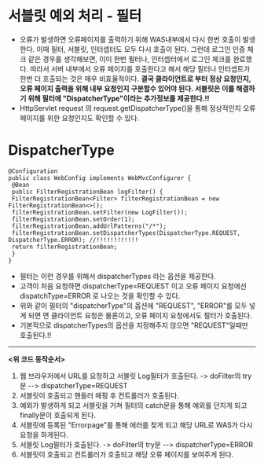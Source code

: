 __서블릿 예외 처리 - 필터__
==============================
- 오류가 발생하면 오류페이지를 출력하기 위해 WAS내부에서 다시 한번 호출이 발생한다. 이때 필터, 서블릿, 인터셉터도 모두 다시 호출이 된다. 그런데 로그인 인증 체크 같은 경우를 생각해보면, 이미 한번 필터나, 인터셉터에서 로그인 체크를 완료했다. 따라서 서버 내부에서 오류 페이지를 호출한다고 해서 해당 필터나 인터셉트가 한번 더 호출되는 것은 매우 비효율적이다. __결국 클라이언트로 부터 정상 요청인지, 오류 페이지 출력을 위해 내부 요청인지 구분할수 있어야 된다. 서블릿은 이를 해결하기 위해 필터에 "DispatcherType"이라는 추가정보를 제공한다.!!__
- HttpServlet request 의 request.getDispatcherType()을 통해 정상적인지 오류 페이지를 위한 요청인지도 확인할 수 있다.


__DispatcherType__
===========================
```
@Configuration
public class WebConfig implements WebMvcConfigurer {
 @Bean
 public FilterRegistrationBean logFilter() {
 FilterRegistrationBean<Filter> filterRegistrationBean = new
FilterRegistrationBean<>();
 filterRegistrationBean.setFilter(new LogFilter());
 filterRegistrationBean.setOrder(1);
 filterRegistrationBean.addUrlPatterns("/*");
 filterRegistrationBean.setDispatcherTypes(DispatcherType.REQUEST, DispatcherType.ERROR); //!!!!!!!!!!!!
 return filterRegistrationBean;
 }
}
```

- 필터는 이런 경우를 위해서 dispatcherTypes 라는 옵션을 제공한다.
- 고객이 처음 요청하면 dispatcherType=REQUEST 이고 오류 페이지 요청에선 dispatchType=ERROR 로 나오는 것을 확인할 수 있다.
- 위와 같이 필터의 "dispatcherType"의 옵션에 "REQUEST", "ERROR"를 모두 넣게 되면 면 클라이언트 요청은 물론이고, 오류 페이지 요청에서도 필터가 호출된다.  
- 기본적으로 dispatcherTypes의 옵션을 지정해주지 않으면 "REQUEST"일때만 호출된다.!!

----------------------------------
__<위 코드 동작순서>__
1. 웹 브라우저에서 URL를 요청하고 서블릿 Log필터가 호출된다. -> doFilter의 try문 --> dispatcherType=REQUEST
2. 서블릿이 호출되고 핸들러 매핑 후 컨트롤러가 호출된다.                
3. 예외가 발생하게 되고 서블릿을 거쳐 필터의 catch문을 통해 예외를 던지게 되고 finally문이 호출되게 된다.              
4. 서블릿에 등록된 "Errorpage"를 통해 에러를 찾게 되고 해당 URL로 WAS가 다시 요청을 하게된다. 
5. 서블릿 Log필터가 호출된다. -> doFilter의 try문 --> dispatcherType=ERROR
6. 서블릿이 호출되고 컨트롤러가 호출되고 해당 오류 페이지를 보여주게 된다.







